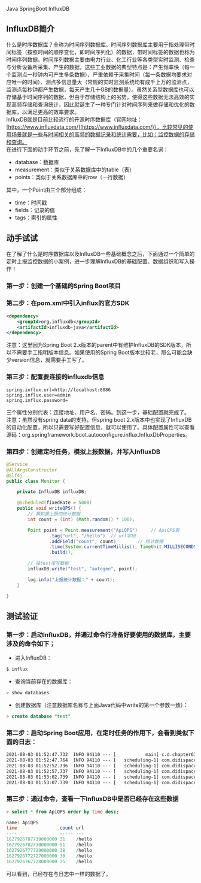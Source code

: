 Java SpringBoot InfluxDB
<a name="HGDwx"></a>
## InfluxDB简介
什么是时序数据库？全称为时间序列数据库。时间序列数据库主要用于指处理带时间标签（按照时间的顺序变化，即时间序列化）的数据，带时间标签的数据也称为时间序列数据。时间序列数据主要由电力行业、化工行业等各类型实时监测、检查与分析设备所采集、产生的数据，这些工业数据的典型特点是：产生频率快（每一个监测点一秒钟内可产生多条数据）、严重依赖于采集时间（每一条数据均要求对应唯一的时间）、测点多信息量大（常规的实时监测系统均有成千上万的监测点，监测点每秒钟都产生数据，每天产生几十GB的数据量）。虽然关系型数据库也可以存储基于时间序列的数据，但由于存储结构上的劣势，使得这些数据无法高效的实现高频存储和查询统计，因此就诞生了一种专门针对时间序列来做存储和优化的数据库，以满足更高的效率要求。<br />InfluxDB就是目前比较流行的开源时序数据库（官网地址：[https://www.influxdata.com/](https://www.influxdata.com/)），比较常见的使用场景就是一些与时间相关的高频的数据记录和统计需要，比如：监控数据的存储和查询。<br />在进行下面的动手环节之前，先了解一下InfluxDB中的几个重要名词：

- database：数据库
- measurement：类似于关系数据库中的table（表）
- points：类似于关系数据库中的row（一行数据）

其中，一个Point由三个部分组成：

- time：时间戳
- fields：记录的值
- tags：索引的属性
<a name="J49XO"></a>
## 动手试试
在了解了什么是时序数据库以及InfluxDB一些基础概念之后，下面通过一个简单的定时上报监控数据的小案例，进一步理解InfluxDB的基础配置、数据组织和写入操作！
<a name="uqmWc"></a>
### 第一步：创建一个基础的Spring Boot项目
<a name="t2oQ5"></a>
### 第二步：在pom.xml中引入influx的官方SDK
```xml
<dependency>
    <groupId>org.influxdb</groupId>
    <artifactId>influxdb-java</artifactId>
</dependency>
```
注意：这里因为Spring Boot 2.x版本的parent中有维护InfluxDB的SDK版本，所以不需要手工指明版本信息。如果使用的Spring Boot版本比较老，那么可能会缺少version信息，就需要手工写了。
<a name="cUjUx"></a>
### 第三步：配置要连接的influxdb信息
```
spring.influx.url=http://localhost:8086
spring.influx.user=admin
spring.influx.password=
```
三个属性分别代表：连接地址、用户名、密码。到这一步，基础配置就完成了。<br />注意：虽然没有spring data的支持，但spring boot 2.x版本中也实现了InfluxDB的自动化配置，所以只需要写好配置信息，就可以使用了。具体配置属性可以查看源码：org.springframework.boot.autoconfigure.influx.InfluxDbProperties。
<a name="Dvzhl"></a>
### 第四步：创建定时任务，模拟上报数据，并写入InfluxDB
```java
@Service
@AllArgsConstructor
@Slf4j
public class Monitor {

    private InfluxDB influxDB;

    @Scheduled(fixedRate = 5000)
    public void writeQPS() {
        // 模拟要上报的统计数据
        int count = (int) (Math.random() * 100);

        Point point = Point.measurement("ApiQPS")     // ApiQPS表
                .tag("url", "/hello")  // url字段
                .addField("count", count)        // 统计数据
                .time(System.currentTimeMillis(), TimeUnit.MILLISECONDS)  // 时间
                .build();

        // 往test库写数据
        influxDB.write("test", "autogen", point);

        log.info("上报统计数据：" + count);
    }

}
```
<a name="SyhTC"></a>
## 测试验证
<a name="FwWZo"></a>
### 第一步：启动InfluxDB，并通过命令行准备好要使用的数据库，主要涉及的命令如下；

- 进入InfluxDB：
```sql
$ influx
```

- 查询当前存在的数据库：
```sql
> show databases
```

- 创建数据库（注意数据库名称与上面Java代码中write的第一个参数一致）：
```sql
> create database "test"
```
<a name="IbYbo"></a>
### 第二步：启动Spring Boot应用，在定时任务的作用下，会看到类似下面的日志：
```xml
2021-08-03 01:52:47.732  INFO 94110 --- [           main] c.d.chapter63.Chapter63Application       : Started Chapter63Application in 2.326 seconds (JVM running for 3.027)
2021-08-03 01:52:47.764  INFO 94110 --- [   scheduling-1] com.didispace.chapter63.Monitor          : 上报统计数据：25
2021-08-03 01:52:52.736  INFO 94110 --- [   scheduling-1] com.didispace.chapter63.Monitor          : 上报统计数据：30
2021-08-03 01:52:57.737  INFO 94110 --- [   scheduling-1] com.didispace.chapter63.Monitor          : 上报统计数据：38
2021-08-03 01:53:02.739  INFO 94110 --- [   scheduling-1] com.didispace.chapter63.Monitor          : 上报统计数据：51
2021-08-03 01:53:07.739  INFO 94110 --- [   scheduling-1] com.didispace.chapter63.Monitor          : 上报统计数据：31
```
<a name="iNTS0"></a>
### 第三步：通过命令，查看一下InfluxDB中是否已经存在这些数据
```sql
> select * from ApiQPS order by time desc;

name: ApiQPS
time                count url
----                ----- ---
1627926787730000000 31    /hello
1627926782730000000 51    /hello
1627926777729000000 38    /hello
1627926772727000000 30    /hello
1627926767728000000 25    /hello
```
可以看到，已经存在与日志中一样的数据了。
